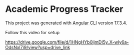 # Academic Progress Tracker

This project was generated with [Angular CLI](https://github.com/angular/angular-cli) version 17.3.4.

Follow this video for setup

https://drive.google.com/file/d/1HNgHYb0ijmDI5y_X-wIy6a-OdsNxl7i9/view?usp=drive_link
